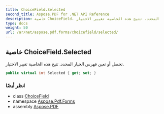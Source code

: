 ```yaml
---
title: ChoiceField.Selected
second_title: Aspose.PDF for .NET API Reference
description: خاصية ChoiceField. تحصل أو تعين فهرس الخيار المحدد. تتيح هذه الخاصية تغيير الاختيار
type: docs
weight: 50
url: /ar/net/aspose.pdf.forms/choicefield/selected/
---
```

## خاصية ChoiceField.Selected

تحصل أو تعين فهرس الخيار المحدد. تتيح هذه الخاصية تغيير الاختيار.

```csharp
public virtual int Selected { get; set; }
```

### انظر أيضًا

* class [ChoiceField](../)
* namespace [Aspose.Pdf.Forms](../../../aspose.pdf.forms/)
* assembly [Aspose.PDF](../../../)